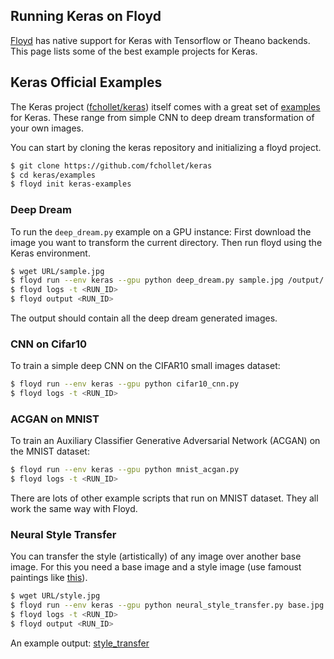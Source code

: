 ## Running Keras on Floyd

[Floyd](https://www.floydhub.com/) has native support for Keras with Tensorflow or Theano backends. This page lists some of the best example projects for Keras.

## Keras Official Examples

The Keras project ([fchollet/keras](https://github.com/fchollet/keras)) itself comes with a great set of [examples](https://github.com/fchollet/keras/tree/master/examples) for Keras. These range from simple CNN to deep dream transformation of your own images.

You can start by cloning the keras repository and initializing a floyd project.

```bash
$ git clone https://github.com/fchollet/keras
$ cd keras/examples
$ floyd init keras-examples
```

### Deep Dream

To run the `deep_dream.py` example on a GPU instance:
First download the image you want to transform the current directory.
Then run floyd using the Keras environment.

```bash
$ wget URL/sample.jpg
$ floyd run --env keras --gpu python deep_dream.py sample.jpg /output/
$ floyd logs -t <RUN_ID>
$ floyd output <RUN_ID>
```
The output should contain all the deep dream generated images.

### CNN on Cifar10

To train a simple deep CNN on the CIFAR10 small images dataset:

```bash
$ floyd run --env keras --gpu python cifar10_cnn.py
$ floyd logs -t <RUN_ID>
```

### ACGAN on MNIST

To train an Auxiliary Classifier Generative Adversarial Network (ACGAN) on the
MNIST dataset:

```bash
$ floyd run --env keras --gpu python mnist_acgan.py
$ floyd logs -t <RUN_ID>
```

There are lots of other example scripts that run on MNIST dataset. They all work
the same way with Floyd.

### Neural Style Transfer

You can transfer the style (artistically) of any image over another base image. For this
you need a base image and a style image (use famoust paintings like [this](https://github.com/floydhub/fast-style-transfer/blob/master/examples/style/the_scream.jpg)).

```bash
$ wget URL/style.jpg
$ floyd run --env keras --gpu python neural_style_transfer.py base.jpg style.jpg /output/result
$ floyd logs -t <RUN_ID>
$ floyd output <RUN_ID>
```
An example output:
[style_transfer](https://www.floydhub.com/viewer/data/fWbbaWgY29aZJtfvDZoSmM/maEBJn9ULHVvCVxhRcKNmM/result_at_iteration_9.pn!g)
